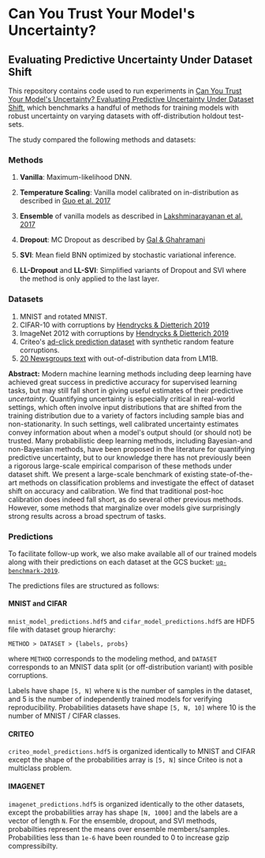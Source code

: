 # Can You Trust Your Model's Uncertainty?
## Evaluating Predictive Uncertainty Under Dataset Shift

This repository contains code used to run experiments in
[Can You Trust Your Model's Uncertainty? Evaluating Predictive Uncertainty Under Dataset Shift](https://arxiv.org/abs/1906.02530),
which benchmarks a handful of methods for training models with robust uncertainty on varying datasets with off-distribution holdout test-sets.

The study compared the following methods and datasets:

### Methods
1. **Vanilla**: Maximum-likelihood DNN.
2. **Temperature Scaling**: Vanilla model calibrated on in-distribution as described in [Guo et al. 2017](https://arxiv.org/abs/1706.04599)

3. **Ensemble** of vanilla models as described in [Lakshminarayanan et al. 2017](https://arxiv.org/abs/1612.01474)
4. **Dropout**: MC Dropout as described by [Gal & Ghahramani](http://proceedings.mlr.press/v48/gal16.pdf)
5. **SVI**: Mean field BNN optimized by stochastic variational inference.
6. **LL-Dropout** and **LL-SVI**: Simplified variants of Dropout and SVI where the method is only applied to the last layer.

### Datasets
1. MNIST and rotated MNIST.
2. CIFAR-10 with corruptions by [Hendrycks & Dietterich 2019](https://github.com/hendrycks/robustness)
3. ImageNet 2012 with corruptions by [Hendrycks & Dietterich 2019](https://github.com/hendrycks/robustness)
4. Criteo's [ad-click prediction dataset](https://www.kaggle.com/c/criteo-display-ad-challenge) with synthetic random feature corruptions.
5. [20 Newsgroups text](http://qwone.com/~jason/20Newsgroups/) with out-of-distribution data from LM1B.

**Abstract:**
Modern machine learning methods including deep learning have achieved great success in predictive accuracy for supervised learning tasks, but may still fall short in giving useful estimates of their predictive _uncertainty_. Quantifying uncertainty is especially critical in real-world settings, which often involve input distributions that are shifted from the training distribution due to a variety of factors including sample bias and non-stationarity. In such settings, well calibrated uncertainty estimates convey information about when a model's output should (or should not) be trusted. Many probabilistic deep learning methods, including Bayesian-and non-Bayesian methods, have been proposed in the literature for quantifying predictive uncertainty, but to our knowledge there has not previously been a rigorous large-scale empirical comparison of these methods under dataset shift. We present a large-scale benchmark of existing state-of-the-art methods on classification problems and investigate the effect of dataset shift on accuracy and calibration. We find that traditional post-hoc calibration does indeed fall short, as do several other previous methods. However, some methods that marginalize over models give surprisingly strong results across a broad spectrum of tasks.


### Predictions
To facilitate follow-up work, we also make available all of our trained
models along with their predictions on each dataset at the GCS bucket:
[`uq-benchmark-2019`](https://console.cloud.google.com/storage/browser/uq-benchmark-2019).

The predictions files are structured as follows:
#### MNIST and CIFAR
`mnist_model_predictions.hdf5` and `cifar_model_predictions.hdf5` are HDF5 file with dataset group hierarchy:

`METHOD > DATASET > {labels, probs}`

where `METHOD` corresponds to the modeling method, and `DATASET` corresponds to an MNIST data split (or off-distribution variant) with posible corruptions.

Labels have shape `[5, N]` where `N` is the number of samples in the dataset, and 5 is the number of independently trained models for verifying reproducibility. Probabilities datasets have shape `[5, N, 10]` where 10 is the number of MNIST / CIFAR classes.

#### CRITEO
`criteo_model_predictions.hdf5` is organized identically to MNIST and CIFAR except the shape of the probabilities array is `[5, N]` since Criteo is not a multiclass problem.

#### IMAGENET
`imagenet_predictions.hdf5` is organized identically to the other datasets, except the probabilities array has shape `[N, 1000]` and the labels are a vector of length `N`. For the ensemble, dropout, and SVI methods, probabilties represent the means over ensemble members/samples. Probabilities less than `1e-6` have been rounded to 0 to increase gzip compressibilty.
